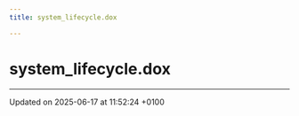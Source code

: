```yaml
---
title: system_lifecycle.dox

---
```


# system_lifecycle.dox








-------------------------------

Updated on 2025-06-17 at 11:52:24 +0100

